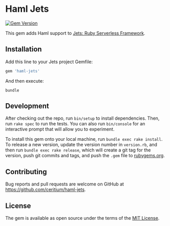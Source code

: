# Haml Jets

[![Gem Version](https://img.shields.io/gem/v/haml-jets.svg)](https://rubygems.org/gems/haml-jets)


This gem adds Haml support to [Jets: Ruby Serverless Framework](http://rubyonjets.com/).

## Installation

Add this line to your Jets project Gemfile:

```ruby
gem 'haml-jets'
```

And then execute:

    bundle

## Development

After checking out the repo, run `bin/setup` to install dependencies. Then, run `rake spec` to run the tests. You can also run `bin/console` for an interactive prompt that will allow you to experiment.

To install this gem onto your local machine, run `bundle exec rake install`. To release a new version, update the version number in `version.rb`, and then run `bundle exec rake release`, which will create a git tag for the version, push git commits and tags, and push the `.gem` file to [rubygems.org](https://rubygems.org).

## Contributing

Bug reports and pull requests are welcome on GitHub at https://github.com/ceritium/haml-jets.

## License

The gem is available as open source under the terms of the [MIT License](https://opensource.org/licenses/MIT).
